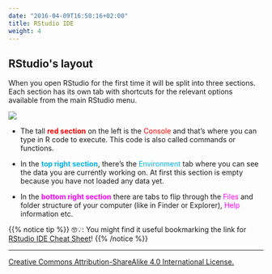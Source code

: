 ```yaml
---
date: "2016-04-09T16:50:16+02:00"
title: RStudio IDE
weight: 4
---
```


## RStudio's layout 

When you open RStudio for the first time it will be split into three sections. Each section has its own tab with shortcuts for the relevant options available from the main RStudio menu. 

![](/day1/RStudioIDE/images/RStudioWindow.png?width=40pc)

- The tall <span style="color:red">**red section**</span>  on the left is the <span style="color:red">Console</span> and that’s where you can type in R code to execute.
This code is also called commands or functions.

- In the <span style="color:#00B2EE">**top right section**</span>, there’s the <span style="color:#00B2EE">Environment</span> tab where you can see the data you are currently working on. At first this section is empty because you have not loaded any data yet.

- In the <span style="color:#FF00FF">**bottom right section**</span> there are tabs to flip through the <span style="color:#FF00FF">Files</span> and folder structure of your computer (like in Finder or Explorer), <span style="color:#FF00FF">Help</span> information etc.

{{% notice tip %}}
🤓💡: You might find it useful bookmarking the link for [RStudio IDE Cheat Sheet](https://ucdavis-bioinformatics-training.github.io/Oct2017-ILRI-Workshop/Cheat_Sheets/rstudio-IDE-cheatsheet.pdf)!
{{% /notice %}}

-----------------------------
[Creative Commons Attribution-ShareAlike 4.0 International License.](https://creativecommons.org/licenses/by-sa/4.0/)

